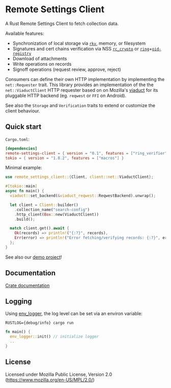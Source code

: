 # Remote Settings Client

A Rust Remote Settings Client to fetch collection data.

Available features:

- Synchronization of local storage via [`rkv`](https://github.com/mozilla/rkv/), memory, or filesystem
- Signatures and cert chains verification via NSS [`rc_crypto`](https://github.com/mozilla/application-services/tree/main/components/support/rc_crypto) or [`ring`](https://lib.rs/crates/ring)+[`oid-registry`](https://lib.rs/crates/oid-registry)
- Download of attachments
- Write operations on records
- Signoff operations (request review, approve, reject)

<!-- - Cross-Platform
- Robust -->

Consumers can define their own HTTP implementation by implementing the `net::Requester` trait.
This library provides an implementation of the the `net::ViaductClient` HTTP requester based on on Mozilla's [viaduct](https://github.com/mozilla/application-services/tree/v127.0/components/viaduct) for its pluggable HTTP backend (eg. `reqwest` or `FFI` on Android).

See also the `Storage` and `Verification` traits to extend or customize the client behaviour.


## Quick start

`Cargo.toml`:

```toml
[dependencies]
remote-settings-client = { version = "0.1", features = ["ring_verifier", "viaduct_client"] }
tokio = { version = "1.8.2", features = ["macros"] }
```

Minimal example:

```rust
use remote_settings_client::{Client, client::net::ViaductClient};

#[tokio::main]
async fn main() {
  viaduct::set_backend(&viaduct_reqwest::ReqwestBackend).unwrap();

  let client = Client::builder()
    .collection_name("search-config")
    .http_client(Box::new(ViaductClient))
    .build();

  match client.get().await {
    Ok(records) => println!("{:?}", records),
    Err(error) => println!("Error fetching/verifying records: {:?}", error),
  };
}
```

See also our [demo project](rs-client-demo)!

## Documentation

[Crate documentation](https://docs.rs/remote_settings_client)

## Logging

Using [env_logger](https://docs.rs/env_logger), the log level can be set via an environ variable:

`RUSTLOG={debug/info} cargo run`

```rust
fn main() {
  env_logger::init() // initialize logger
  ..
}
```

## License

Licensed under Mozilla Public License, Version 2.0 (https://www.mozilla.org/en-US/MPL/2.0/)
